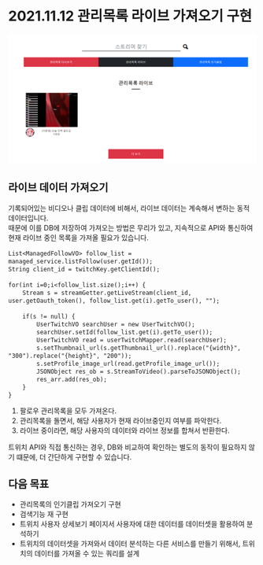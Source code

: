 2021.11.12 관리목록 라이브 가져오기 구현
====================
![Alt text](../img/20211112-1.png)
## 라이브 데이터 가져오기 
기록되어있는 비디오나 클립 데이터에 비해서, 라이브 데이터는 계속해서 변하는 동적 데이터입니다.     
때문에 이를 DB에 저장하여 가져오는 방법은 무리가 있고, 지속적으로 API와 통신하여 현재 라이브 중인 목록을 가져올 필요가 있습니다.
````
List<ManagedFollowVO> follow_list = managed_service.listFollow(user.getId());
String client_id = twitchKey.getClientId();

for(int i=0;i<follow_list.size();i++) {
    Stream s = streamGetter.getLiveStream(client_id, user.getOauth_token(), follow_list.get(i).getTo_user(), "");

    if(s != null) {
        UserTwitchVO searchUser = new UserTwitchVO();
        searchUser.setId(follow_list.get(i).getTo_user());
        UserTwitchVO read = userTwitchMapper.read(searchUser);
        s.setThumbnail_url(s.getThumbnail_url().replace("{width}", "300").replace("{height}", "200"));
        s.setProfile_image_url(read.getProfile_image_url());
        JSONObject res_ob = s.StreamToVideo().parseToJSONObject();
        res_arr.add(res_ob);
    }
}
````
1. 팔로우 관리목록을 모두 가져온다.
2. 관리목록을 돌면서, 해당 사용자가 현재 라이브중인지 여부를 파악한다.
3. 라이브 중이라면, 해당 사용자의 데이터와 라이브 정보를 합쳐서 반환한다.

트위치 API와 직접 통신하는 경우, DB와 비교하여 확인하는 별도의 동작이 필요하지 않기 떄문에, 더 간단하게 구현할 수 있습니다.    



## 다음 목표
* 관리목록의 인기클립 가져오기 구현
* 검색기능 재 구현
* 트위치 사용자 상세보기 페이지서 사용자에 대한 데이터를 데이터셋을 활용하여 분석하기
* 트위치의 데이터셋을 가져와서 데이터 분석하는 다른 서비스를 만들기 위해서, 트위치의 데이터를 가져올 수 있는 쿼리를 설계

